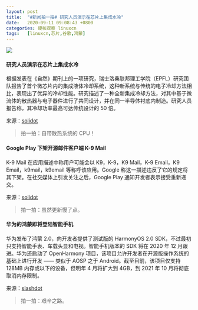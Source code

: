```yaml
---
layout: post
title:	"#新闻拍一拍# 研究人员演示在芯片上集成水冷"
date:	2020-09-11 09:08:43 +0800 
categories:	硬核观察 linuxcn 
tags:	[linuxcn,芯片,谷歌,鸿蒙]
---
```



![](/Asserts/Images//attachment/album/202009/11/090834v3kga3g542hrcmrg.jpg)


#### 研究人员演示在芯片上集成水冷


根据发表在《自然》期刊上的一项研究，瑞士洛桑联邦理工学院（EPFL）研究团队报告了首个微芯片内的集成液体冷却系统，这种新系统与传统的电子冷却方法相比，表现出了优异的冷却性能。研究描述了一种全新集成冷却方法，对其中基于微流体的散热器与电子器件进行了共同设计，并在同一半导体衬底内制造。研究人员报告称，其冷却功率最高可达传统设计的 50 倍。


来源：[solidot](https://www.solidot.org/story?sid=65499 "https://www.solidot.org/story?sid=65499")



> 
> 拍一拍：自带散热系统的 CPU！
> 
> 
> 


#### Google Play 下架开源邮件客户端 K-9 Mail


K-9 Mail 在应用描述中称用户可能会以 K9，K-9，K9 Mail，K-9 Email，K9 Email，k9mail，k9email 等称呼该应用。Google 称这一描述违反了它的规定将其下架。在社交媒体上引发关注之后，Google Play 通知开发者表示接受重新递交。


来源：[solidot](https://www.solidot.org/story?sid=65492 "https://www.solidot.org/story?sid=65492")



> 
> 拍一拍：虽然更新慢了点。
> 
> 
> 


#### 华为的鸿蒙即将登陆智能手机


华为发布了鸿蒙 2.0，向开发者提供了测试版的 HarmonyOS 2.0 SDK，不过最初只支持智能手表、车载头显和电视。智能手机版本的 SDK 将在 2020 年 12 月跟进。华为还启动了 OpenHarmony 项目，该项目允许开发者在开源版操作系统的基础上进行开发 —— 类似于 AOSP 之于 Android。截至目前，该项目仅支持 128MB 内存或以下的设备，但明年 4 月将扩大到 4GB，到 2021 年 10 月将彻底取消内存限制。


来源：[slashdot](https://mobile.slashdot.org/story/20/09/10/1346231/huaweis-harmonyos-is-coming-to-smartphones "https://mobile.slashdot.org/story/20/09/10/1346231/huaweis-harmonyos-is-coming-to-smartphones")



> 
> 拍一拍：艰辛之路。
> 
> 
>
